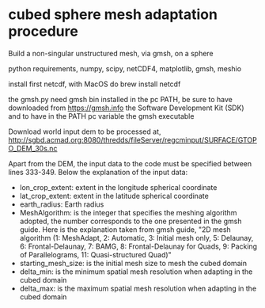 # cubed sphere mesh adaptation procedure 
Build a non-singular unstructured mesh, via gmsh, on a sphere

python requirements,
numpy, scipy, netCDF4, matplotlib, gmsh, meshio

install first netcdf, with MacOS do
brew install netcdf

the gmsh.py need gmsh bin installed in the pc PATH, 
be sure to have downloaded from https://gmsh.info the Software Development Kit (SDK) 
and to have in the PATH pc variable the gmsh executable


Download world input dem to be processed at,
http://sgbd.acmad.org:8080/thredds/fileServer/regcminput/SURFACE/GTOPO_DEM_30s.nc




Apart from the DEM, the input data to the code must be specified between lines 333-349.
Below the explanation of the input data:
- lon_crop_extent: extent in the longitude spherical coordinate
- lat_crop_extent: extent in the latitude spherical coordinate
- earth_radius: Earth radius
- MeshAlgorithm: is the integer that specifies the meshing algorithm adopted, the number corresponds to the one presented in the gmsh guide. Here is the explanation taken from gmsh guide,
"2D mesh algorithm (1: MeshAdapt, 2: Automatic, 3: Initial mesh only, 5: Delaunay, 6: Frontal-Delaunay, 7: BAMG, 8: Frontal-Delaunay for Quads, 9: Packing of Parallelograms, 11: Quasi-structured Quad)"
- starting_mesh_size: is the initial mesh size to mesh the cubed domain
- delta_min: is the minimum spatial mesh resolution when adapting in the cubed domain
- delta_max: is the maximum spatial mesh resolution when adapting in the cubed domain



